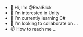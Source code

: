 - 👋 Hi, I’m @RealBlick
- 👀 I’m interested in Unity
- 🌱 I’m currently learning C#
- 💞️ I’m looking to collaborate on ...
- 📫 How to reach me ...

<!---
RealBlick/RealBlick is a ✨ special ✨ repository because its `README.md` (this file) appears on your GitHub profile.
You can click the Preview link to take a look at your changes.
--->
